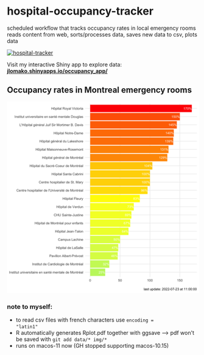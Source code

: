 # hospital-occupancy-tracker
scheduled workflow that tracks occupancy rates in local emergency rooms
<br>
reads content from web, sorts/processes data, saves new data to csv, plots data
<p>

[![hospital-tracker](https://github.com/jlomako/hospital-occupancy-tracker/actions/workflows/main.yml/badge.svg)](https://github.com/jlomako/hospital-occupancy-tracker/actions/workflows/main.yml)

<p>
Visit my interactive Shiny app to explore data: <b><a href="jlomako.shinyapps.io/occupancy_app/">
jlomako.shinyapps.io/occupancy_app/</a></b>
<p>
 
## Occupancy rates in Montreal emergency rooms
<img src = "img/today.png" width=800 />

### note to myself:
* to read csv files with french characters use <code>encoding = "latin1"</code>
* R automatically generates Rplot.pdf together with ggsave --> pdf won't be saved with <code>git add data/* img/*</code>
* runs on macos-11 now (GH stopped supporting macos-10.15)
